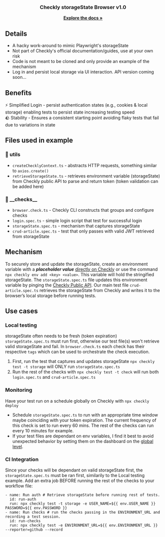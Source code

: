 <!-- PROJECT LOGO -->
<br />
<div align="center">
<h3 align="center">Checkly storageState Browser v1.0</h3>
  <p align="center">
    <a href="https://www.checklyhq.com/docs/"><strong>Explore the docs »</strong></a>
    <br />
  </p>
</div>

<!-- Details -->

## Details
- A hacky work-around to mimic Playwright's storageState
- Not part of Checkly's official documentation/guides, use at your own risk
- Code is not meant to be cloned and only provide an example of the mechanism
- Log in and persist local storage via UI interaction. API version coming soon...
  
## Benefits
⚡️ Simplified Login - persist authentication states (e.g., cookies & local storage) enabling tests to persist state increasing testing speed
<br />
🪨 Stability - Ensures a consistent starting point avoiding flaky tests that fail due to variations in state

## Files used in example

### 📁 utils
- `createChecklyContext.ts` - abstracts HTTP requests, something similar to `axios.create()`
- `retrieveStorageState.ts` - retrieves environment variable (storageState) from Checkly public API to parse and return token
(token validation can be added here)

### 📁 \_\_checks\_\_
- `browser.check.ts` - Checkly CLI constructs that groups and configure checks
- `login.spec.ts` - simple login script that test for successful login
- `storageState.spec.ts` - mechanism that captures storageState
- `crud-article.spec.ts` - test that only passes with valid JWT retrieved from storageState
  
## Mechanism
To securely store and update the storageState, create an environment variable with a ***placeholder value*** [directly on Checkly](https://app.checklyhq.com/environment-variables) or use the command `npx checkly env add <key> <value>`. This variable will hold the stringified storageState. The `storageState.spec.ts` file updates this environment variable by pinging the [Checkly Public API](https://developers.checklyhq.com/reference/getv1variables). Our main test file `crud-article.spec.ts` retrieves the storageState from Checkly and writes it to the browser’s local storage before running tests.

## Use cases
### Local testing
storageState often needs to be fresh (token expiration) `storageState.spec.ts` must run first, otherwise our test file(s) won't retrieve valid storageState and fail. In `browser.check.ts` each check has their respective `tags` which can be used to orchestrate the check execution.
1) First, run the test that captures and updates storageState `npx checkly test -t storage` will ONLY run `storageState.spec.ts`
2) Run the rest of the checks with `npx checkly test -t check` will run both `login.spec.ts` and `crud-article.spec.ts` 

### Monitoring
Have your test run on a schedule globally on Checkly with `npx checkly deploy`
- Schedule `storageState.spec.ts` to run with an appropriate time window maybe coinciding with your token expiration. The current frequency of this check is set to run every 60 mins. The rest of the checks can run every 10 minutes for example.
- If your test files are dependant on env variables, I find it best to avoid unexpected behavior by setting them on the dashboard on the [global level](https://app.checklyhq.com/environment-variables).

### CI Integration
Since your checks will be dependant on valid storageState first, the `storageState.spec.ts` must be ran first, similarily to the Local testing example. Add an extra job BEFORE running the rest of the checks to your workflow file:

```
- name: Run auth # Retrieve storageState before running rest of tests.
  id: run-auth
  run: npx checkly test -t storage -e USER_NAME=${{ env.USER_NAME }} PASSWORD=${{ env.PASSWORD }}
- name: Run checks # run the checks passing in the ENVIRONMENT_URL and recording a test session.
  id: run-checks
  run: npx checkly test -e ENVIRONMENT_URL=${{ env.ENVIRONMENT_URL }} --reporter=github --record

